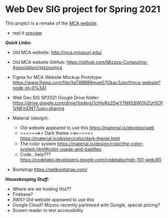 # Web Dev SIG project for Spring 2021


This project is a remake of the [MCA website](http://mca.missouri.edu/).

- repl.it [preview](https://webdevsigsp21.ulincsys.repl.co/HTML/index.html)

***Quick Links:***

- Old MCA website: http://mca.missouri.edu/ 
- Old MCA website GitHub: https://github.com/Mizzou-Computing-Association/mizzoumca 
- Figma for MCA Website Mockup Prototype: https://www.figma.com/file/XaT8BB89mueG7Okac3Jqcf/mca-website?node-id=0%3A1 
- Web Dev SIG SP2021 Google Drive folder: https://drive.google.com/drive/folders/1cHIyRx2DwY7NX5SWOhZUr5CP1zNEmDNT?usp=sharing
- Material (design):

  - Old website appeared to use this
https://material.io/develop/web 
  - =======>> Dark theme <<=======  https://material.io/design/color/dark-theme.html 
  - The color system https://material.io/design/color/the-color-system.html#color-usage-and-palettes 
  - Code...help???
https://codelabs.developers.google.com/codelabs/mdc-101-web/#0 
- Bootstrap https://getbootstrap.com/

***Housekeeping Stuff:***
- Where are we hosting this??
- Firebase?
- AWS? Old website appeared to use this
- Google Cloud? Mizzou recently partnered with Google, special pricing?
- Screen reader to test accessibility

